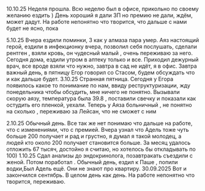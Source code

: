 10.10.25
Неделя прошла. Всю неделю был в офисе, прикольно по своему желанию ездить )
День хороший я дали ЗП но премию не дали, ждём, может дадут. 
На работе непонятно что творится, что дальше с нами будет не ясно, пока

5.10.25
Вчера ездили поминки, 3 как у алмаза пара умер.
Аяз настоящий герой, ездили в инфекционку вчера, позволил себя послушать, сделали рентген , взяли кровь, он чудесный малый , очень переживаю за него.
Сегодня дома, ездили утром в аптеку только и все. Приходил дежурный врач, все вроде взяли что нужно, завтра в сад не идёт, я в офис.
Завтра важный день, в пятницу Егор говорил со Стасом, будем обсуждать что и как дальше будет.
3.10.25
Странная пятница. Сегодня у Егора появилось какое то понимание по нам, ввиду реструктуризации, жду понедельника чтобы обсудить, мне ничего не понятно.
Вызывали скорую аязу, температура была 39.8 , поставили свечку и показали как остудить его пленкой, уехали. Теперь у Аяза больничный , не понятно на сколько , переживаю за Лейсан, что не сможет с ним 

2.10.25
Обычный день. Все так же нет понимаю что дальше на работе, что с изменениями, что с премией. Вчера узнал что Адель тоже чуть больше 200 получает и рад и грустно, я думал я такой молодец, а людей кто около 200 получает становится больше.
За месяц удалось отложить 67 тысяч, достойно я считаю, но хотелось бы откладывать по 100)
1.10.25
Сдал анализы до эндокринолога, позавтракать съездили с женой. Потом поработал .
Обычный день, ездил к Паше , попили водки,Был Адель ещё. Они не знают про квартиру.
30.09.2025
Вот и закончился сентябрь. В целом день как день. На работе непонятно что творится, переживаю.

